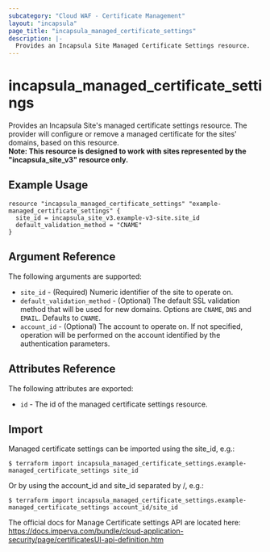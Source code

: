 ```yaml
---
subcategory: "Cloud WAF - Certificate Management"
layout: "incapsula"
page_title: "incapsula_managed_certificate_settings"
description: |- 
  Provides an Incapsula Site Managed Certificate Settings resource.
---
```


# incapsula_managed_certificate_settings

Provides an Incapsula Site's managed certificate settings resource.
The provider will configure or remove a managed certificate for the sites' domains, based on this resource.
<br/>
**Note: This resource is designed to work with sites represented by the "incapsula_site_v3" resource only.**

## Example Usage

```hcl
resource "incapsula_managed_certificate_settings" "example-managed_certificate_settings" {
  site_id = incapsula_site_v3.example-v3-site.site_id
  default_validation_method = "CNAME"
}
```

## Argument Reference

The following arguments are supported:

* `site_id` - (Required) Numeric identifier of the site to operate on.
* `default_validation_method` - (Optional) The default SSL validation method that will be used for new domains. Options are `CNAME`, `DNS` and `EMAIL`. Defaults to `CNAME`.
* `account_id` - (Optional) The account to operate on. If not specified, operation will be performed on the account identified by the authentication parameters.

## Attributes Reference

The following attributes are exported:

* `id` - The id of the managed certificate settings resource.

## Import

Managed certificate settings can be imported using the site_id, e.g.:

```
$ terraform import incapsula_managed_certificate_settings.example-managed_certificate_settings site_id
```

Or by using the account_id and site_id separated by /, e.g.:

```
$ terraform import incapsula_managed_certificate_settings.example-managed_certificate_settings account_id/site_id
```

The official docs for Manage Certificate settings API are located here: https://docs.imperva.com/bundle/cloud-application-security/page/certificatesUI-api-definition.htm


